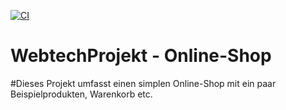 [![CI](https://github.com/rogovilya95/WebtechProjekt/actions/workflows/tests.yml/badge.svg)](https://github.com/rogovilya95/WebtechProjekt/actions/workflows/tests.yml)

# WebtechProjekt - Online-Shop
#Dieses Projekt umfasst einen simplen Online-Shop mit ein paar Beispielprodukten, Warenkorb etc.
